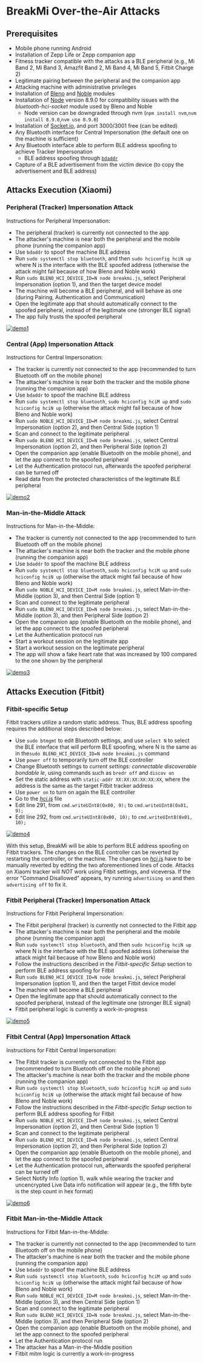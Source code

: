 # BreakMi Over-the-Air Attacks

## Prerequisites

* Mobile phone running Android
* Installation of Zepp Life or Zepp companion app
* Fitness tracker compatible with the attacks as a BLE peripheral (e.g., Mi Band 2, Mi Band 3, Amazfit Band 2, Mi Band 4, Mi Band 5, Fitbit Charge 2)
* Legitimate pairing between the peripheral and the companion app
* Attacking machine with administrative privileges
* Installation of [Bleno](https://github.com/noble/bleno) and [Noble](https://github.com/noble/noble) modules
* Installation of [Node](https://nodejs.org/en/) version 8.9.0 for compatibility issues with the *bluetooth-hci-socket* module used by Bleno and Noble
  - Node version can be downgraded through nvm (`npm install nvm`,`nvm install 8.9.0`,`nvm use 8.9.0`)
* Installation of [Socket.io](https://socket.io/), and port 3000/3001 free (can be edited)
* Any Bluetooth interface for Central Impersonation (the default one on the machine is sufficient)
* Any Bluetooth interface able to perform BLE address spoofing to achieve Tracker Impersonation
  - BLE address spoofing through [`bdaddr`](https://github.com/thxomas/bdaddr)
* Capture of a BLE advertisement from the victim device (to copy the advertisement and BLE address)

## Attacks Execution (Xiaomi)

### Peripheral (Tracker) Impersonation Attack

Instructions for Peripheral Impersonation:
* The peripheral (tracker) is currently not connected to the app
* The attacker's machine is near both the peripheral and the mobile phone (running the companion app)
* Use `bdaddr` to spoof the machine BLE address
* Run `sudo systemctl stop bluetooth`, and then `sudo hciconfig hciN up` where N is the interface with the BLE spoofed address (otherwise the attack might fail because of how Bleno and Noble work)
* Run `sudo BLENO_HCI_DEVICE_ID=N node breakmi.js`, select Peripheral Impersonation (option 1), and then the target device model
* The machine will become a BLE peripheral, and will behave as one (during Pairing, Authentication and Communication)
* Open the legitimate app that should automatically connect to the spoofed peripheral, instead of the legitimate one (stronger BLE signal)
* The app fully trusts the spoofed peripheral

[![demo1](http://img.youtube.com/vi/wBRDpL5WVsw/0.jpg)](http://www.youtube.com/watch?v=wBRDpL5WVsw)

### Central (App) Impersonation Attack

Instructions for Central Impersonation:
* The tracker is currently not connected to the app (recommended to turn Bluetooth off on the mobile phone)
* The attacker's machine is near both the tracker and the mobile phone (running the companion app)
* Use `bdaddr` to spoof the machine BLE address
* Run `sudo systemctl stop bluetooth`, `sudo hciconfig hciM up` and `sudo hciconfig hciN up` (otherwise the attack might fail because of how Bleno and Noble work)
* Run `sudo NOBLE_HCI_DEVICE_ID=M node breakmi.js`, select Central Impersonation (option 2), and then Central Side (option 1)
* Scan and connect to the legitimate peripheral
* Run `sudo BLENO_HCI_DEVICE_ID=N node breakmi.js`, select Central Impersonation (option 2), and then Peripheral Side (option 2)
* Open the companion app (enable Bluetooth on the mobile phone), and let the app connect to the spoofed peripheral
* Let the Authentication protocol run, afterwards the spoofed peripheral can be turned off
* Read data from the protected characteristics of the legitimate BLE peripheral

[![demo2](http://img.youtube.com/vi/3728qE_WOt8/0.jpg)](http://www.youtube.com/watch?v=3728qE_WOt8)

### Man-in-the-Middle Attack

Instructions for Man-in-the-Middle:
* The tracker is currently not connected to the app (recommended to turn Bluetooth off on the mobile phone)
* The attacker's machine is near both the tracker and the mobile phone (running the companion app)
* Use `bdaddr` to spoof the machine BLE address
* Run `sudo systemctl stop bluetooth`, `sudo hciconfig hciM up` and `sudo hciconfig hciN up` (otherwise the attack might fail because of how Bleno and Noble work)
* Run `sudo NOBLE_HCI_DEVICE_ID=M node breakmi.js`, select Man-in-the-Middle (option 3), and then Central Side (option 1)
* Scan and connect to the legitimate peripheral
* Run `sudo BLENO_HCI_DEVICE_ID=N node breakmi.js`, select Man-in-the-Middle (option 3), and then Peripheral Side (option 2)
* Open the companion app (enable Bluetooth on the mobile phone), and let the app connect to the spoofed peripheral
* Let the Authentication protocol run
* Start a workout session on the legitimate app
* Start a workout session on the legitimate peripheral
* The app will show a fake heart rate that was increased by 100 compared to the one shown by the peripheral

[![demo3](http://img.youtube.com/vi/bUaY1kW6J7A/0.jpg)](http://www.youtube.com/watch?v=bUaY1kW6J7A)

## Attacks Execution (Fitbit)

### Fitbit-specific Setup

Fitbit trackers utilize a random static address. Thus, BLE address spoofing requires the additional steps described below:
* Use `sudo btmgmt` to edit Bluetooth settings, and use `select N` to select the BLE interface that will perform BLE spoofing, where N is the same as in the`sudo BLENO_HCI_DEVICE_ID=N node breakmi.js` command
* Use `power off` to temporarily turn off the BLE controller
* Change Bluetooth settings to *current settings: connectable discoverable bondable le*, using commands such as `bredr off` and `discov on`
* Set the static address with `static-addr XX:XX:XX:XX:XX:XX`, where the address is the same as the target Fitbit tracker address
* Use `power on` to turn on again the BLE controller
* Go to the [*hci.js*](https://github.com/Skiti/BreakMi/blob/main/breakmi-ble/bleno/lib/hci-socket/hci.js) file
* Edit line 291, from `cmd.writeUInt8(0x00, 9);` to `cmd.writeUInt8(0x01, 9);`
* Edit line 292, from `cmd.writeUInt8(0x00, 10);` to `cmd.writeUInt8(0x01, 10);`

[![demo4](http://img.youtube.com/vi/_f5I8_xmTzs/0.jpg)](https://youtu.be/_f5I8_xmTzs)

With this setup, BreakMi will be able to perform BLE address spoofing on Fitbit trackers. The changes on the BLE controller can be reverted by restarting the controller, or the machine. The changes on [*hci.js*](https://github.com/Skiti/BreakMi/blob/main/breakmi-ble/bleno/lib/hci-socket/hci.js) have to be manually reverted by editing the two aforementioned lines of code. Attacks on Xiaomi tracker will *NOT* work using Fitbit settings, and viceversa. If the error "Command Disallowed" appears, try running `advertising on` and then `advertising off` to fix it.

### Fitbit Peripheral (Tracker) Impersonation Attack

Instructions for Fitbit Peripheral Impersonation:
* The Fitbit peripheral (tracker) is currently not connected to the Fitbit app
* The attacker's machine is near both the peripheral and the mobile phone (running the companion app)
* Run `sudo systemctl stop bluetooth`, and then `sudo hciconfig hciN up` where N is the interface with the BLE spoofed address (otherwise the attack might fail because of how Bleno and Noble work)
* Follow the instructions described in the *Fitbit-specific Setup* section to perform BLE address spoofing for Fitbit
* Run `sudo BLENO_HCI_DEVICE_ID=N node breakmi.js`, select Peripheral Impersonation (option 1), and then the target Fitbit device model
* The machine will become a BLE peripheral
* Open the legitimate app that should automatically connect to the spoofed peripheral, instead of the legitimate one (stronger BLE signal)
* Fitbit peripheral logic is currently a work-in-progress

[![demo5](http://img.youtube.com/vi/-EzbmsfTOSU/0.jpg)](https://youtu.be/-EzbmsfTOSU)

### Fitbit Central (App) Impersonation Attack

Instructions for Fitbit Central Impersonation:
* The Fitbit tracker is currently not connected to the Fitbit app (recommended to turn Bluetooth off on the mobile phone)
* The attacker's machine is near both the tracker and the mobile phone (running the companion app)
* Run `sudo systemctl stop bluetooth`, `sudo hciconfig hciM up` and `sudo hciconfig hciN up` (otherwise the attack might fail because of how Bleno and Noble work)
* Follow the instructions described in the *Fitbit-specific Setup* section to perform BLE address spoofing for Fitbit
* Run `sudo NOBLE_HCI_DEVICE_ID=M node breakmi.js`, select Central Impersonation (option 2), and then Central Side (option 1)
* Scan and connect to the legitimate peripheral
* Run `sudo BLENO_HCI_DEVICE_ID=N node breakmi.js`, select Central Impersonation (option 2), and then Peripheral Side (option 2)
* Open the companion app (enable Bluetooth on the mobile phone), and let the app connect to the spoofed peripheral
* Let the Authentication protocol run, afterwards the spoofed peripheral can be turned off
* Select Notify Info (option 1), walk while wearing the tracker and uncencrypted Live Data info notification will appear (e.g., the fifth byte is the step count in hex format)

[![demo6](http://img.youtube.com/vi/pYcxr5NyOSI/0.jpg)](https://youtu.be/pYcxr5NyOSI)

### Fitbit Man-in-the-Middle Attack

Instructions for Fitbit Man-in-the-Middle:
* The tracker is currently not connected to the app (recommended to turn Bluetooth off on the mobile phone)
* The attacker's machine is near both the tracker and the mobile phone (running the companion app)
* Use `bdaddr` to spoof the machine BLE address
* Run `sudo systemctl stop bluetooth`, `sudo hciconfig hciM up` and `sudo hciconfig hciN up` (otherwise the attack might fail because of how Bleno and Noble work)
* Run `sudo NOBLE_HCI_DEVICE_ID=M node breakmi.js`, select Man-in-the-Middle (option 3), and then Central Side (option 1)
* Scan and connect to the legitimate peripheral
* Run `sudo BLENO_HCI_DEVICE_ID=N node breakmi.js`, select Man-in-the-Middle (option 3), and then Peripheral Side (option 2)
* Open the companion app (enable Bluetooth on the mobile phone), and let the app connect to the spoofed peripheral
* Let the Authentication protocol run
* The attacker has a Man-in-the-Middle position
* Fitbit mitm logic is currently a work-in-progress
